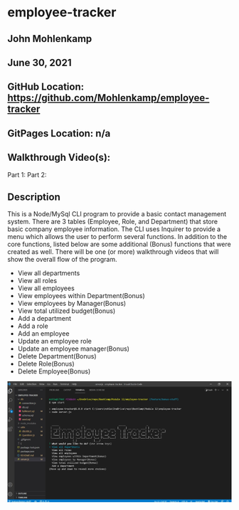 # employee-tracker

## John Mohlenkamp
## June 30, 2021


## GitHub Location: https://github.com/Mohlenkamp/employee-tracker

## GitPages Location: n/a

## Walkthrough Video(s): 

Part 1: 
Part 2: 

## Description 

This is a Node/MySql CLI program to provide a basic contact management system. There are 3 tables (Employee, Role, and Department) that store basic company employee information. The CLI uses Inquirer to provide a menu which allows the user
to perform several functions. In addition to the core functions, listed below are some additional (Bonus) functions that were created as well. There will be one (or more) walkthrough videos that will show the overall flow of the program.

* View all departments
* View all roles
* View all employees
* View employees within Department(Bonus)
* View employees by Manager(Bonus)
* View total utilized budget(Bonus)
* Add a department
* Add a role
* Add an employee
* Update an employee role
* Update an employee manager(Bonus)
* Delete Department(Bonus)
* Delete Role(Bonus)
* Delete Employee(Bonus)

![Example of output](./Screenshot_EmployeeTracker.jpg)